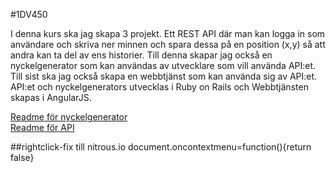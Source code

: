 #1DV450

I denna kurs ska jag skapa 3 projekt. Ett REST API där man kan logga in som användare och skriva ner minnen och spara dessa på en position (x,y) så att andra kan ta del av ens historier. Till denna skapar jag också en nyckelgenerator som kan användas av utvecklare som vill använda API:et. Till sist ska jag också skapa en webbtjänst som kan använda sig av API:et. API:et och nyckelgenerators utvecklas i Ruby on Rails och Webbtjänsten skapas i AngularJS.

[Readme för nyckelgenerator](apiKeyHandler/README.md) <br />
[Readme för API](mapAPI/README.md)

##rightclick-fix till nitrous.io
document.oncontextmenu=function(){return false}